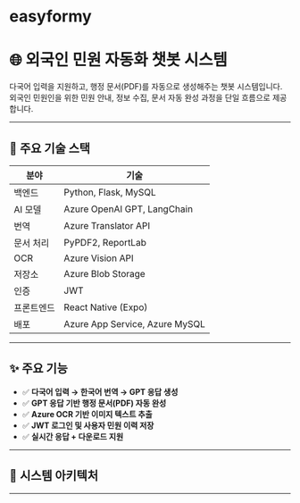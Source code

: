 # easyformy
# 🌐 외국인 민원 자동화 챗봇 시스템

다국어 입력을 지원하고, 행정 문서(PDF)를 자동으로 생성해주는 챗봇 시스템입니다.  
외국인 민원인을 위한 민원 안내, 정보 수집, 문서 자동 완성 과정을 단일 흐름으로 제공합니다.

---

## 🔧 주요 기술 스택

| 분야 | 기술 |
|------|------|
| 백엔드 | Python, Flask, MySQL |
| AI 모델 | Azure OpenAI GPT, LangChain |
| 번역 | Azure Translator API |
| 문서 처리 | PyPDF2, ReportLab |
| OCR | Azure Vision API |
| 저장소 | Azure Blob Storage |
| 인증 | JWT |
| 프론트엔드 | React Native (Expo) |
| 배포 | Azure App Service, Azure MySQL |

---

## ✨ 주요 기능

- ✅ **다국어 입력 → 한국어 번역 → GPT 응답 생성**
- ✅ **GPT 응답 기반 행정 문서(PDF) 자동 완성**
- ✅ **Azure OCR 기반 이미지 텍스트 추출**
- ✅ **JWT 로그인 및 사용자 민원 이력 저장**
- ✅ **실시간 응답 + 다운로드 지원**

---

## 📐 시스템 아키텍처


---


